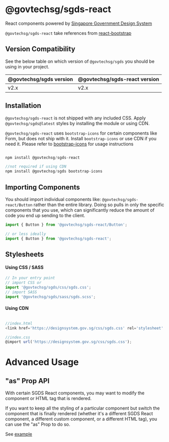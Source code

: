 # @govtechsg/sgds-react

React components powered by [Singapore Government Design System](https://www.designsystem.gov.sg)

`@govtechsg/sgds-react` take references from [react-bootstrap](https://react-bootstrap.github.io/)

## Version Compatibility

See the below table on which version of `@govtechsg/sgds` you should be using in your project.

| @govtechsg/sgds version | @govtechsg/sgds-react version |
| ----------------------- | ----------------------------- |
| v2.x                    | v2.x                          |

## Installation

`@govtechsg/sgds-react` is not shipped with any included CSS. Apply `@govtechsg/sgds@latest` styles by installing the module or using CDN.

`@govtechsg/sgds-react` uses `bootstrap-icons` for certain components like Form, but does not ship with it. Install `bootstrap-icons` or use CDN if you need it. Please refer to [bootstrap-icons](https://icons.getbootstrap.com/#usage) for usage instructions

```js

npm install @govtechsg/sgds-react

//not required if using CDN
npm install @govtechsg/sgds bootstrap-icons

```

## Importing Components

You should import individual components like: `@govtechsg/sgds-react/Button` rather than the entire library. Doing so pulls in only the specific components that you use, which can significantly reduce the amount of code you end up sending to the client.

```js
import { Button } from '@govtechsg/sgds-react/Button';

// or less ideally
import { Button } from '@govtechsg/sgds-react';
```

## Stylesheets

#### Using CSS / SASS

```js
// In your entry point
// import CSS or
import '@govtechsg/sgds/css/sgds.css';
// import SASS
import '@govtechsg/sgds/sass/sgds.scss';
```

#### Using CDN

```js

//index.html
<link href='https://designsystem.gov.sg/css/sgds.css' rel='stylesheet' type='text/css'/>

//index.css
@import url('https://designsystem.gov.sg/css/sgds.css');

```

# Advanced Usage


## "as" Prop API

With certain SGDS React components, you may want to modify the component or HTML tag that is rendered.

If you want to keep all the styling of a particular component but switch the component that is finally rendered (whether it's a different SGDS React component, a different custom component, or a different HTML tag), you can use the "as" Prop to do so.

See [example](https://react-bootstrap.github.io/docs/getting-started/introduction#as-prop-api)
